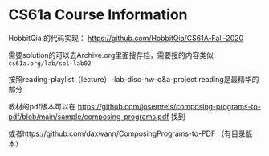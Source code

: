 # CS61a Course Information


HobbitQia 的代码实现：
https://github.com/HobbitQia/CS61A-Fall-2020

需要solution的可以去Archive.org里面搜存档，需要搜的内容类似`cs61a.org/lab/sol-lab02`

按照reading-playlist（lecture）-lab-disc-hw-q&a-project
reading是最精华的部分



教材的pdf版本可以在 https://github.com/josemreis/composing-programs-to-pdf/blob/main/sample/composing-programs.pdf 找到

或者https://github.com/daxwann/ComposingPrograms-to-PDF （有目录版本）